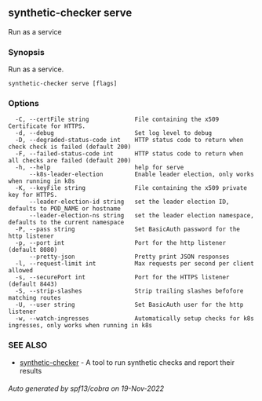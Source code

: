 ## synthetic-checker serve

Run as a service

### Synopsis

Run as a service.

```
synthetic-checker serve [flags]
```

### Options

```
  -C, --certFile string             File containing the x509 Certificate for HTTPS.
  -d, --debug                       Set log level to debug
  -D, --degraded-status-code int    HTTP status code to return when check check is failed (default 200)
  -F, --failed-status-code int      HTTP status code to return when all checks are failed (default 200)
  -h, --help                        help for serve
      --k8s-leader-election         Enable leader election, only works when running in k8s
  -K, --keyFile string              File containing the x509 private key for HTTPS.
      --leader-election-id string   set the leader election ID, defaults to POD_NAME or hostname
      --leader-election-ns string   set the leader election namespace, defaults to the current namespace
  -P, --pass string                 Set BasicAuth password for the http listener
  -p, --port int                    Port for the http listener (default 8080)
      --pretty-json                 Pretty print JSON responses
  -l, --request-limit int           Max requests per second per client allowed
  -s, --securePort int              Port for the HTTPS listener (default 8443)
  -S, --strip-slashes               Strip trailing slashes befofore matching routes
  -U, --user string                 Set BasicAuth user for the http listener
  -w, --watch-ingresses             Automatically setup checks for k8s ingresses, only works when running in k8s
```

### SEE ALSO

* [synthetic-checker](synthetic-checker.md)	 - A tool to run synthetic checks and report their results

###### Auto generated by spf13/cobra on 19-Nov-2022
